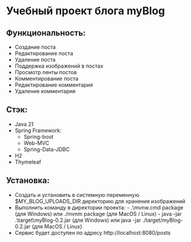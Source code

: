 # Учебный проект блога myBlog

## Функциональность:

- Создание поста
- Редактирование поста
- Удаление поста
- Поддержка изображений в постах
- Просмотр ленты постов
- Комментирование поста
- Редактирование комментария
- Удаление комментария

## Стэк:

- Java 21
- Spring Framework:
    - Spring-boot
    - Web-MVC
    - Spring-Data-JDBC
- H2
- Thymeleaf

## Установка:

- Создать и установить в системную переменную $MY_BLOG_UPLOADS_DIR директорию для хранения изображений
- Выполнить команду в директории проекта:
      - .\mvnw.cmd package (для Windows) или ./mvnm package (для MacOS / Linux)
      - java -jar .\target\myBlog-0.2.jar (для Windows) или java -jar ./target/myBlog-0.2.jar (для MacOS / Linux)
- Сервис будет доступен по адресу http://localhost:8080/posts